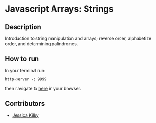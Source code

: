# Javascript Arrays: Strings

## Description
Introduction to string manipulation and arrays; reverse order, alphabetize order, and determining palindromes.

## How to run
In your terminal run:
```
http-server -p 9999
```
then navigate to [here](http://localhost:9999) in your browser.

## Contributors
- [Jessica Kilby](https://github.com/jessicakilby)